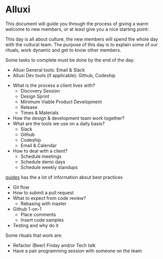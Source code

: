 # Alluxi 

This document will guide you through the process of giving a warm welcome to new members, or at least give you a nice starting point:

This day is all about culture, the new members will spend the whole day with the cultural team. The purpose of this day is to explain some of our rituals, work dynamic and get to know other members. 

Some tasks to complete must be done by the end of the day:

- Alluxi General tools: Email & Slack
- Alluxi Dev tools (if applicable): Github, Codeship

* What is the process a client lives with?
  * Discovery Session
  * Design Sprint
  * Minimum Viable Product Development
  * Release
  * Times & Materials
* How the design & development team work together?
* What are the tools we use on a daily basis?
  * Slack
  * Github
  * Codeship
  * Email & Calendar
* How to deal with a client?
  * Schedule meetings
  * Schedule demo days
  * Schedule weekly standups

[guides](https://github.com/gusreyes01/guides/) has the a lot of information about best practices

* Git flow
* How to submit a pull request
* What to expect from code review?
  * Rebasing with master
* Github 1-on-1
  * Place comments
  * Insert code samples
* Testing and why do it

Some rituals that work are:

* Refactor (Beer) Friday and/or Tech talk
* Have a pair programming session with someone on the team



